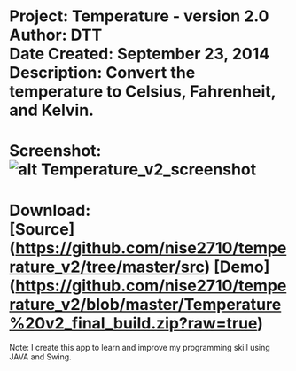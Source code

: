 Project: Temperature - version 2.0<br />
Author: DTT<br />
Date Created: September 23, 2014<br />
Description: Convert the temperature to Celsius, Fahrenheit, and Kelvin.<br />
===========
Screenshot:
![alt Temperature_v2_screenshot](http://i58.tinypic.com/33aujcn.png)
===========
Download:<br />
[Source] (https://github.com/nise2710/temperature_v2/tree/master/src)
[Demo] (https://github.com/nise2710/temperature_v2/blob/master/Temperature%20v2_final_build.zip?raw=true)
===========
Note: I create this app to learn and improve my programming skill using JAVA and Swing.
